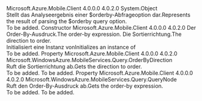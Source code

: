 <Type Name="OrderByNode" FullName="Microsoft.WindowsAzure.MobileServices.Query.OrderByNode">
  <TypeSignature Language="C#" Value="public class OrderByNode" />
  <TypeSignature Language="ILAsm" Value=".class public auto ansi beforefieldinit OrderByNode extends System.Object" />
  <TypeSignature Language="DocId" Value="T:Microsoft.WindowsAzure.MobileServices.Query.OrderByNode" />
  <TypeSignature Language="VB.NET" Value="Public Class OrderByNode" />
  <TypeSignature Language="F#" Value="type OrderByNode = class" />
  <AssemblyInfo>
    <AssemblyName>Microsoft.Azure.Mobile.Client</AssemblyName>
    <AssemblyVersion>4.0.0.0</AssemblyVersion>
    <AssemblyVersion>4.0.2.0</AssemblyVersion>
  </AssemblyInfo>
  <Base>
    <BaseTypeName>System.Object</BaseTypeName>
  </Base>
  <Interfaces />
  <Docs>
    <summary>
            <span data-ttu-id="d807f-101">Stellt das Analyseergebnis einer $orderby-Abfrageoption dar.</span><span class="sxs-lookup"><span data-stu-id="d807f-101">Represents the result of parsing the $orderby query option.</span></span>
            </summary>
    <remarks>To be added.</remarks>
  </Docs>
  <Members>
    <Member MemberName=".ctor">
      <MemberSignature Language="C#" Value="public OrderByNode (Microsoft.WindowsAzure.MobileServices.Query.QueryNode expression, Microsoft.WindowsAzure.MobileServices.Query.OrderByDirection direction);" />
      <MemberSignature Language="ILAsm" Value=".method public hidebysig specialname rtspecialname instance void .ctor(class Microsoft.WindowsAzure.MobileServices.Query.QueryNode expression, valuetype Microsoft.WindowsAzure.MobileServices.Query.OrderByDirection direction) cil managed" />
      <MemberSignature Language="DocId" Value="M:Microsoft.WindowsAzure.MobileServices.Query.OrderByNode.#ctor(Microsoft.WindowsAzure.MobileServices.Query.QueryNode,Microsoft.WindowsAzure.MobileServices.Query.OrderByDirection)" />
      <MemberSignature Language="VB.NET" Value="Public Sub New (expression As QueryNode, direction As OrderByDirection)" />
      <MemberSignature Language="F#" Value="new Microsoft.WindowsAzure.MobileServices.Query.OrderByNode : Microsoft.WindowsAzure.MobileServices.Query.QueryNode * Microsoft.WindowsAzure.MobileServices.Query.OrderByDirection -&gt; Microsoft.WindowsAzure.MobileServices.Query.OrderByNode" Usage="new Microsoft.WindowsAzure.MobileServices.Query.OrderByNode (expression, direction)" />
      <MemberType>Constructor</MemberType>
      <AssemblyInfo>
        <AssemblyName>Microsoft.Azure.Mobile.Client</AssemblyName>
        <AssemblyVersion>4.0.0.0</AssemblyVersion>
        <AssemblyVersion>4.0.2.0</AssemblyVersion>
      </AssemblyInfo>
      <Parameters>
        <Parameter Name="expression" Type="Microsoft.WindowsAzure.MobileServices.Query.QueryNode" />
        <Parameter Name="direction" Type="Microsoft.WindowsAzure.MobileServices.Query.OrderByDirection" />
      </Parameters>
      <Docs>
        <param name="expression"><span data-ttu-id="d807f-102">Der Order-By-Ausdruck.</span><span class="sxs-lookup"><span data-stu-id="d807f-102">The order-by expression.</span></span></param>
        <param name="direction"><span data-ttu-id="d807f-103">Die Sortierrichtung.</span><span class="sxs-lookup"><span data-stu-id="d807f-103">The direction to order.</span></span></param>
        <summary>
            <span data-ttu-id="d807f-104">Initialisiert eine Instanz von<see cref="T:Microsoft.WindowsAzure.MobileServices.Query.OrderByNode" /></span><span class="sxs-lookup"><span data-stu-id="d807f-104">Initializes an instance of <see cref="T:Microsoft.WindowsAzure.MobileServices.Query.OrderByNode" /></span></span></summary>
        <remarks>To be added.</remarks>
      </Docs>
    </Member>
    <Member MemberName="Direction">
      <MemberSignature Language="C#" Value="public Microsoft.WindowsAzure.MobileServices.Query.OrderByDirection Direction { get; }" />
      <MemberSignature Language="ILAsm" Value=".property instance valuetype Microsoft.WindowsAzure.MobileServices.Query.OrderByDirection Direction" />
      <MemberSignature Language="DocId" Value="P:Microsoft.WindowsAzure.MobileServices.Query.OrderByNode.Direction" />
      <MemberSignature Language="VB.NET" Value="Public ReadOnly Property Direction As OrderByDirection" />
      <MemberSignature Language="F#" Value="member this.Direction : Microsoft.WindowsAzure.MobileServices.Query.OrderByDirection" Usage="Microsoft.WindowsAzure.MobileServices.Query.OrderByNode.Direction" />
      <MemberType>Property</MemberType>
      <AssemblyInfo>
        <AssemblyName>Microsoft.Azure.Mobile.Client</AssemblyName>
        <AssemblyVersion>4.0.0.0</AssemblyVersion>
        <AssemblyVersion>4.0.2.0</AssemblyVersion>
      </AssemblyInfo>
      <ReturnValue>
        <ReturnType>Microsoft.WindowsAzure.MobileServices.Query.OrderByDirection</ReturnType>
      </ReturnValue>
      <Docs>
        <summary>
            <span data-ttu-id="d807f-105">Ruft die Sortierrichtung ab.</span><span class="sxs-lookup"><span data-stu-id="d807f-105">Gets the direction to order.</span></span>
            </summary>
        <value>To be added.</value>
        <remarks>To be added.</remarks>
      </Docs>
    </Member>
    <Member MemberName="Expression">
      <MemberSignature Language="C#" Value="public Microsoft.WindowsAzure.MobileServices.Query.QueryNode Expression { get; }" />
      <MemberSignature Language="ILAsm" Value=".property instance class Microsoft.WindowsAzure.MobileServices.Query.QueryNode Expression" />
      <MemberSignature Language="DocId" Value="P:Microsoft.WindowsAzure.MobileServices.Query.OrderByNode.Expression" />
      <MemberSignature Language="VB.NET" Value="Public ReadOnly Property Expression As QueryNode" />
      <MemberSignature Language="F#" Value="member this.Expression : Microsoft.WindowsAzure.MobileServices.Query.QueryNode" Usage="Microsoft.WindowsAzure.MobileServices.Query.OrderByNode.Expression" />
      <MemberType>Property</MemberType>
      <AssemblyInfo>
        <AssemblyName>Microsoft.Azure.Mobile.Client</AssemblyName>
        <AssemblyVersion>4.0.0.0</AssemblyVersion>
        <AssemblyVersion>4.0.2.0</AssemblyVersion>
      </AssemblyInfo>
      <ReturnValue>
        <ReturnType>Microsoft.WindowsAzure.MobileServices.Query.QueryNode</ReturnType>
      </ReturnValue>
      <Docs>
        <summary>
            <span data-ttu-id="d807f-106">Ruft den Order-By-Ausdruck ab.</span><span class="sxs-lookup"><span data-stu-id="d807f-106">Gets the order-by expression.</span></span>
            </summary>
        <value>To be added.</value>
        <remarks>To be added.</remarks>
      </Docs>
    </Member>
  </Members>
</Type>
